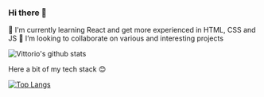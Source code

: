 ### Hi there 👋

<!--
**rinaldovittorio/rinaldovittorio** is a ✨ _special_ ✨ repository because its `README.md` (this file) appears on your GitHub profile.

Here are some ideas to get you started:

- 🔭 I’m currently working on ...
- 🌱 I’m currently learning ...
- 👯 I’m looking to collaborate on ...
- 🤔 I’m looking for help with ...
- 💬 Ask me about ...
- 📫 How to reach me: ...
- 😄 Pronouns: ...
- ⚡ Fun fact: ...
-->

🌱  I'm currently learning React and get more experienced in HTML, CSS and JS
👯  I’m looking to collaborate on various and interesting projects


![Vittorio's github stats](https://github-readme-stats.vercel.app/api?username=rinaldovittorio&show_icons=true&theme=radical)

Here a bit of my tech stack 😊

[![Top Langs](https://github-readme-stats.vercel.app/api/top-langs/?username=rinaldovittorio&layout=radical)](https://github.com/anuraghazra/github-readme-stats)
